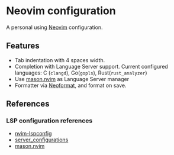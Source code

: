 # Neovim configuration

A personal using [Neovim](https://neovim.io/) configuration.


## Features

* Tab indentation with 4 spaces width.
* Completion with Language Server support. Current configured languages: C (`clangd`), Go(`gopls`), Rust(`rust_analyzer`)
* Use [mason.nvim](https://github.com/williamboman/mason.nvim) as Language Server manager
* Formatter via [Neoformat](https://github.com/sbdchd/neoformat), and format on save.

## References

### LSP configuration references

* [nvim-lspconfig](https://github.com/neovim/nvim-lspconfig)
* [server_configurations](https://github.com/neovim/nvim-lspconfig/blob/master/doc/server_configurations.md)
* [mason.nvim](https://github.com/williamboman/mason.nvim)
